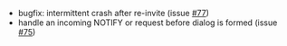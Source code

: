 * bugfix: intermittent crash after re-invite (issue [#77](https://github.com/davehorton/drachtio-server/pull/77))
* handle an incoming NOTIFY or request before dialog is formed (issue [#75](https://github.com/davehorton/drachtio-server/issues/75))